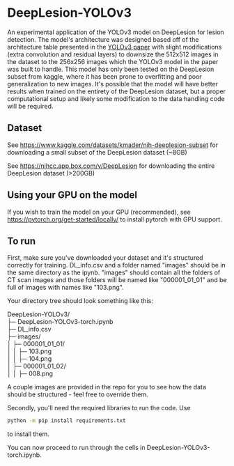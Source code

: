 # DeepLesion-YOLOv3
An experimental application of the YOLOv3 model on DeepLesion for lesion detection. The model's architecture was designed based off of the architecture table presented in the [YOLOv3 paper](https://arxiv.org/pdf/1804.02767) with slight modifications (extra convolution and residual layers) to downsize the 512x512 images in the dataset to the 256x256 images which the YOLOv3 model in the paper was built to handle. This model has only been tested on the DeepLesion subset from kaggle, where it has been prone to overfitting and poor generalization to new images. It's possible that the model will have better results when trained on the entirety of the DeepLesion dataset, but a proper computational setup and likely some modification to the data handling code will be required.

## Dataset
See https://www.kaggle.com/datasets/kmader/nih-deeplesion-subset for downloading a small subset of the DeepLesion dataset (~8GB)

See https://nihcc.app.box.com/v/DeepLesion for downloading the entire DeepLesion dataset (>200GB)

## Using your GPU on the model
If you wish to train the model on your GPU (recommended), see https://pytorch.org/get-started/locally/ to install pytorch with GPU support.

## To run

First, make sure you've downloaded your dataset and it's structured correctly for training. DL_info.csv and a folder named "images" should be in the same directory as the ipynb. "images" should contain all the folders of CT scan images and those folders will be named like "000001_01_01" and be full of images with names like "103.png". 

Your directory tree should look something like this:

DeepLesion-YOLOv3/\
├─ DeepLesion-YOLOv3-torch.ipynb\
├─ DL_info.csv\
├─ images/\
│  ├─ 000001_01_01/\
│  │  ├─ 103.png\
│  │  ├─ 104.png\
│  ├─ 000001_01_02/\
│  │  ├─ 008.png

A couple images are provided in the repo for you to see how the data should be structured - feel free to override them.

Secondly, you'll need the required libraries to run the code. Use
```bash
python -m pip install requirements.txt
```
to install them.

You can now proceed to run through the cells in DeepLesion-YOLOv3-torch.ipynb.
